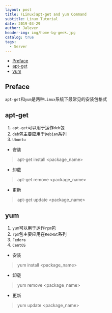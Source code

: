 ```yaml
---
layout: post
title: (Linux)apt-get and yum Command
subtitle: Linux Tutorial
date: 2019-03-29
author: Jalever
header-img: img/home-bg-geek.jpg
catalog: true
tags:
  - Server
---
```


- [Preface](#preface)
- [apt-get](#apt-get)
- [yum](#yum)

## Preface
`apt-get`和`yum`是两种`Linux`系统下最常见的安装包格式

## apt-get
1. `apt-get`可以用于运作`deb`包
2. `deb`包主要应用于`Debian`系列
3. `Ubuntu`
- 安装
> apt-get install <package_name>
- 卸载
> apt-get remove <package_name>
- 更新
> apt-get update <package_name>

## yum
1. `yum`可以用于运作`rpm`包
2. `rpm`包主要应用在`RedHat`系列
3. `Fedora`
4. `CentOS`
- 安装
> yum install <package_name>
- 卸载
> yum remove <package_name>
- 更新
> yum update <package_name>
